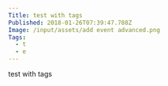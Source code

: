 ```yaml
---
Title: test with tags
Published: 2018-01-26T07:39:47.788Z
Image: /input/assets/add event advanced.png
Tags:
  - t
  - e
---
```

test with tags

